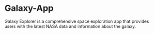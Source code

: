 # Galaxy-App
Galaxy Explorer is a comprehensive space exploration app that provides users with the latest NASA data and information about the galaxy. 
